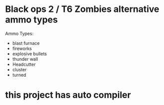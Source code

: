 # Black ops 2 / T6 Zombies alternative ammo types

Ammo Types:

- blast furnace
- fireworks
- explosive bullets
- thunder wall
- Headcutter
- cluster
- turned

# this project has auto compiler
